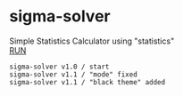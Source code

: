 # sigma-solver
Simple Statistics Calculator using "statistics"
</br>
[RUN](https://replit.com/@Enoobis/sigma-solver?v=1)
</br>
```
sigma-solver v1.0 / start
sigma-solver v1.1 / "mode" fixed
sigma-solver v1.1 / "black theme" added 
```
